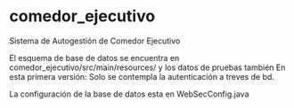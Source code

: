 # comedor_ejecutivo
Sistema de Autogestión de Comedor Ejecutivo

El esquema de base de datos se encuentra en comedor_ejecutivo/src/main/resources/ y los datos de pruebas también
En esta primera versión: Solo se contempla la autenticación a treves de bd.

La configuración de la base de datos esta en WebSecConfig.java

